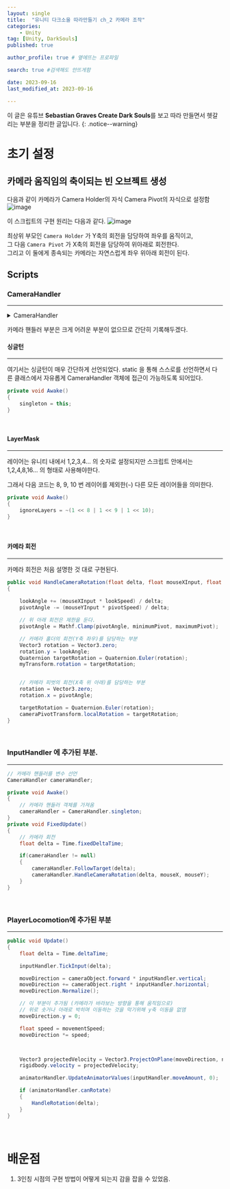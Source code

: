 ```yaml
---
layout: single
title:  "유니티 다크소울 따라만들기 ch_2 카메라 조작"
categories: 
    - Unity
tag: [Unity, DarkSouls]
published: true

author_profile: true # 옆에뜨는 프로파일

search: true #검색해도 안뜨게함

date: 2023-09-16
last_modified_at: 2023-09-16

---
```

이 글은 유튜브 **Sebastian Graves Create Dark Souls**를 보고 따라 만들면서 헷갈리는 부분을 정리한 글입니다.
{: .notice--warning}

<!-- 
{: .notice--warning} // 알림 강조
{: .notice--success} // 초록색 강조
{: .notice--danger } // 초록색 강조
{: .notice--info}
{: .notice--primary}
{: .notice}

{: .H1-font}         // 제목 색
<span style="color:Skyblue"> 색 넣기 </span>
<br/> 한줄 내리기

<details>
<summary>VR</summary>
<div markdown="1">       
</div>
</details> 
 -->



# 초기 설정

## 카메라 움직임의 축이되는 빈 오브젝트 생성

다음과 같이 카메라가 Camera Holder의 자식 Camera Pivot의 자식으로 설정함 
![image](https://github.com/novicehog/comments/assets/131991619/65c76acf-18a5-4f1a-8709-2c280331a639)

이 스크립트의 구현 원리는 다음과 같다.
![image](https://github.com/novicehog/comments/assets/131991619/deeb5d3c-e3e5-4b99-ac8c-3bb04e59ff1d)

최상위 부모인 `Camera Holder` 가 Y축의 회전을 담당하여 좌우를 움직이고, <br>
그 다음 `Camera Pivot` 가 X축의 회전을 담당하여 위아래로 회전한다. <br>
그리고 이 둘에게 종속되는 카메라는 자연스럽게 좌우 위아래 회전이 된다.

## Scripts

### CameraHandler
***

<details>
<summary>CameraHandler</summary>
<div markdown="1">     

```c#
public class CameraHandler : MonoBehaviour
{
    public Transform targetTransform;                // 플레이어 캐릭터
    public Transform cameraTransform;                // 카메라 
    public Transform cameraPivotTransform;           // 카메라 피벗
    private Transform myTransform;                   // 카메라 홀더
    private Vector3 cameraTransformPosition;
    private LayerMask ignoreLayers;

    public static CameraHandler singleton;

    public float lookSpeed = 0.1f;
    public float followSpeed = 0.1f;
    public float pivotSpeed = 0.03f;

    private float defaultPosition;
    private float lookAngle;
    private float pivotAngle;
    public float minimumPivot = -35;
    public float maximumPivot = 35;


    private void Awake()
    {
        singleton = this;
        myTransform = transform;
        defaultPosition = cameraTransform.localPosition.z;
        ignoreLayers = ~(1 << 8 | 1 << 9 | 1 << 10);
    }

    public void FollowTarget(float delta)
    {
        Vector3 targetPosition = Vector3.Lerp(myTransform.position, targetTransform.position, delta / followSpeed);
        myTransform.position = targetPosition;
    }

    public void HandleCameraRotation(float delta, float mouseXInput, float mouseYInput)
    {
        lookAngle += (mouseXInput * lookSpeed) / delta;
        pivotAngle -= (mouseYInput * pivotSpeed) / delta;
        pivotAngle = Mathf.Clamp(pivotAngle, minimumPivot, maximumPivot);

        Vector3 rotation = Vector3.zero;
        rotation.y = lookAngle;
        Quaternion targetRotation = Quaternion.Euler(rotation);
        myTransform.rotation = targetRotation;

        rotation = Vector3.zero;
        rotation.x = pivotAngle;

        targetRotation = Quaternion.Euler(rotation);
        cameraPivotTransform.localRotation = targetRotation;
    }
}


```
</div>
</details> 

카메라 핸들러 부분은 크게 어려운 부분이 없으므로 간단히 기록해두겠다.
<br>

#### 싱글턴
***
여기서는 싱글턴이 매우 간단하게 선언되었다.
static 을 통해 스스로를 선언하면서 다른 클래스에서 자유롭게 CameraHandler 객체에 접근이 가능하도록 되어있다. 

```c#
private void Awake()
{
    singleton = this;
}
```
<br>

#### LayerMask
***
레이어는 유니티 내에서 1,2,3,4... 의 숫자로 설정되지만
스크립트 안에서는 1,2,4,8,16... 의 형태로 사용해야한다. <br>

그래서 다음 코드는
8, 9, 10 번 레이어를 제외한(`~`) 다른 모든 레이어들을 의미한다. 
```c#
private void Awake()
{
    ignoreLayers = ~(1 << 8 | 1 << 9 | 1 << 10);
}
```
<br>

#### 카메라 회전
***
카메라 회전은 처음 설명한 것 대로 구현된다.

```c#
public void HandleCameraRotation(float delta, float mouseXInput, float mouseYInput)
{
    
    lookAngle += (mouseXInput * lookSpeed) / delta;
    pivotAngle -= (mouseYInput * pivotSpeed) / delta;

    // 위 아래 회전은 제한을 둔다.
    pivotAngle = Mathf.Clamp(pivotAngle, minimumPivot, maximumPivot);

    // 카메라 홀더의 회전(Y축 좌우)를 담당하는 부분
    Vector3 rotation = Vector3.zero;
    rotation.y = lookAngle;
    Quaternion targetRotation = Quaternion.Euler(rotation);
    myTransform.rotation = targetRotation;


    // 카메라 피벗의 회전(X축 위 아래)를 담당하는 부분
    rotation = Vector3.zero;
    rotation.x = pivotAngle;

    targetRotation = Quaternion.Euler(rotation);
    cameraPivotTransform.localRotation = targetRotation;
}
```
<br>

### InputHandler 에 추가된 부분.
***
```c#
// 카메라 핸들러를 변수 선언
CameraHandler cameraHandler;

private void Awake()
{
    // 카메라 핸들러 객체를 가져옴
    cameraHandler = CameraHandler.singleton;
}
private void FixedUpdate()
{
    // 카메라 회전
    float delta = Time.fixedDeltaTime;

    if(cameraHandler != null)
    {
        cameraHandler.FollowTarget(delta);
        cameraHandler.HandleCameraRotation(delta, mouseX, mouseY);
    }
}
```
<br>

### PlayerLocomotion에 추가된 부분
***
```c#
public void Update()
{
    float delta = Time.deltaTime;

    inputHandler.TickInput(delta);

    moveDirection = cameraObject.forward * inputHandler.vertical;
    moveDirection += cameraObject.right * inputHandler.horizontal;
    moveDirection.Normalize();

    // 이 부분이 추가됨 (카메라가 바라보는 방향을 통해 움직임으로)
    // 위로 솟거나 아래로 박히며 이동하는 것을 막기위해 y축 이동을 없앰
    moveDirection.y = 0; 

    float speed = movementSpeed;
    moveDirection *= speed;



    Vector3 projectedVelocity = Vector3.ProjectOnPlane(moveDirection, normalVector);
    rigidbody.velocity = projectedVelocity;

    animatorHandler.UpdateAnimatorValues(inputHandler.moveAmount, 0);

    if (animatorHandler.canRotate)
    {
        HandleRotation(delta);
    }
}
```
<br>

# 배운점
1. 3인칭 시점의 구현 방법이 어떻게 되는지 감을 잡을 수 있었음.